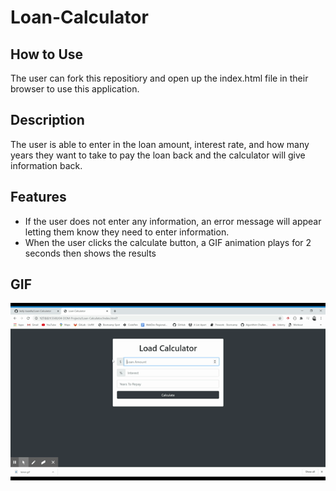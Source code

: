 # Loan-Calculator

## How to Use
The user can fork this repositiory and open up the index.html file in their browser to use this application.

## Description
The user is able to enter in the loan amount, interest rate, and how many years they want to take to pay the loan back and the calculator will give information back. 

## Features
- If the user does not enter any information, an error message will appear letting them know they need to enter information. 
- When the user clicks the calculate button, a GIF animation plays for 2 seconds then shows the results

## GIF
![](img/demo.gif)